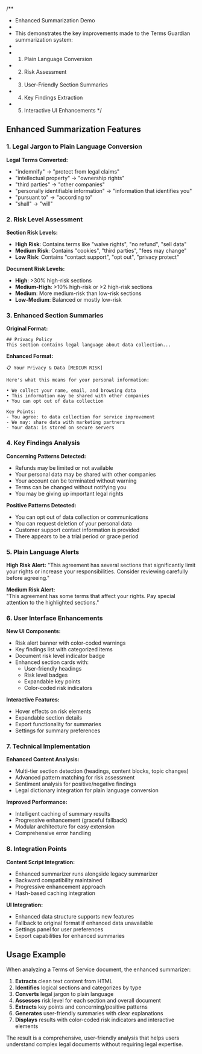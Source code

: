 /\*\*

- Enhanced Summarization Demo
-
- This demonstrates the key improvements made to the Terms Guardian summarization system:
-
- 1.  Plain Language Conversion
- 2.  Risk Assessment
- 3.  User-Friendly Section Summaries
- 4.  Key Findings Extraction
- 5.  Interactive UI Enhancements
      \*/

## Enhanced Summarization Features

### 1. Legal Jargon to Plain Language Conversion

**Legal Terms Converted:**

- "indemnify" → "protect from legal claims"
- "intellectual property" → "ownership rights"
- "third parties" → "other companies"
- "personally identifiable information" → "information that identifies you"
- "pursuant to" → "according to"
- "shall" → "will"

### 2. Risk Level Assessment

**Section Risk Levels:**

- **High Risk**: Contains terms like "waive rights", "no refund", "sell data"
- **Medium Risk**: Contains "cookies", "third parties", "fees may change"
- **Low Risk**: Contains "contact support", "opt out", "privacy protect"

**Document Risk Levels:**

- **High**: >30% high-risk sections
- **Medium-High**: >10% high-risk or >2 high-risk sections
- **Medium**: More medium-risk than low-risk sections
- **Low-Medium**: Balanced or mostly low-risk

### 3. Enhanced Section Summaries

**Original Format:**

```
## Privacy Policy
This section contains legal language about data collection...
```

**Enhanced Format:**

```
📋 Your Privacy & Data [MEDIUM RISK]

Here's what this means for your personal information:

• We collect your name, email, and browsing data
• This information may be shared with other companies
• You can opt out of data collection

Key Points:
- You agree: to data collection for service improvement
- We may: share data with marketing partners
- Your data: is stored on secure servers
```

### 4. Key Findings Analysis

**Concerning Patterns Detected:**

- Refunds may be limited or not available
- Your personal data may be shared with other companies
- Your account can be terminated without warning
- Terms can be changed without notifying you
- You may be giving up important legal rights

**Positive Patterns Detected:**

- You can opt out of data collection or communications
- You can request deletion of your personal data
- Customer support contact information is provided
- There appears to be a trial period or grace period

### 5. Plain Language Alerts

**High Risk Alert:**
"This agreement has several sections that significantly limit your rights or increase your responsibilities. Consider reviewing carefully before agreeing."

**Medium Risk Alert:**  
"This agreement has some terms that affect your rights. Pay special attention to the highlighted sections."

### 6. User Interface Enhancements

**New UI Components:**

- Risk alert banner with color-coded warnings
- Key findings list with categorized items
- Document risk level indicator badge
- Enhanced section cards with:
  - User-friendly headings
  - Risk level badges
  - Expandable key points
  - Color-coded risk indicators

**Interactive Features:**

- Hover effects on risk elements
- Expandable section details
- Export functionality for summaries
- Settings for summary preferences

### 7. Technical Implementation

**Enhanced Content Analysis:**

- Multi-tier section detection (headings, content blocks, topic changes)
- Advanced pattern matching for risk assessment
- Sentiment analysis for positive/negative findings
- Legal dictionary integration for plain language conversion

**Improved Performance:**

- Intelligent caching of summary results
- Progressive enhancement (graceful fallback)
- Modular architecture for easy extension
- Comprehensive error handling

### 8. Integration Points

**Content Script Integration:**

- Enhanced summarizer runs alongside legacy summarizer
- Backward compatibility maintained
- Progressive enhancement approach
- Hash-based caching integration

**UI Integration:**

- Enhanced data structure supports new features
- Fallback to original format if enhanced data unavailable
- Settings panel for user preferences
- Export capabilities for enhanced summaries

## Usage Example

When analyzing a Terms of Service document, the enhanced summarizer:

1. **Extracts** clean text content from HTML
2. **Identifies** logical sections and categorizes by type
3. **Converts** legal jargon to plain language
4. **Assesses** risk level for each section and overall document
5. **Extracts** key points and concerning/positive patterns
6. **Generates** user-friendly summaries with clear explanations
7. **Displays** results with color-coded risk indicators and interactive elements

The result is a comprehensive, user-friendly analysis that helps users understand complex legal documents without requiring legal expertise.
